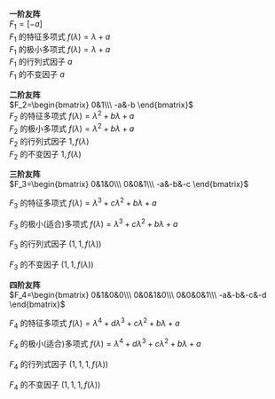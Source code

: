 **一阶友阵**  
 $F_1=[-a]$  
 $F_1$ 的特征多项式 $f(\lambda)=\lambda+a$  
 $F_1$ 的极小多项式 $f(\lambda)=\lambda+a$  
 $F_1$ 的行列式因子 $a$  
 $F_1$ 的不变因子 $a$  
  
**二阶友阵**  
 $F_2=\begin{bmatrix}  
0&1\\\  
-a&-b  
\end{bmatrix}$  
 $F_2$ 的特征多项式 $f(\lambda)=\lambda^2+b\lambda+a$  
 $F_2$ 的极小多项式 $f(\lambda)=\lambda^2+b\lambda+a$  
 $F_2$ 的行列式因子 $1,f(\lambda)$  
 $F_2$ 的不变因子 $1,f(\lambda)$  
  
**三阶友阵**  
 $F_3=\begin{bmatrix}  
0&1&0\\\  
0&0&1\\\  
-a&-b&-c  
\end{bmatrix}$  
  
 $F_3$ 的特征多项式 $f(\lambda)=\lambda^3+c\lambda^2+b\lambda+a$  
  
 $F_3$ 的极小(适合)多项式 $f(\lambda)=\lambda^3+c\lambda^2+b\lambda+a$  
  
 $F_3$ 的行列式因子 $(1,1,f(\lambda))$  
  
 $F_3$ 的不变因子 $(1,1,f(\lambda))$  
  
**四阶友阵**  
 $F_4=\begin{bmatrix}  
0&1&0&0\\\  
0&0&1&0\\\  
0&0&0&1\\\  
-a&-b&-c&-d  
\end{bmatrix}$  
  
 $F_4$ 的特征多项式 $f(\lambda)=\lambda^4+d\lambda^3+c\lambda^2+b\lambda+a$  
  
 $F_4$ 的极小(适合)多项式 $f(\lambda)=\lambda^4+d\lambda^3+c\lambda^2+b\lambda+a$  
  
 $F_4$ 的行列式因子 $(1,1,1,f(\lambda))$  
  
 $F_4$ 的不变因子 $(1,1,1,f(\lambda))$  
